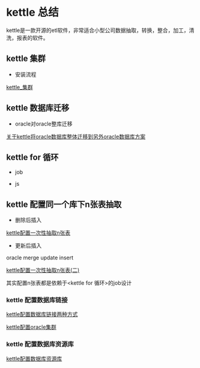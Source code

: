 ﻿

# kettle 总结

kettle是一款开源的etl软件，非常适合小型公司数据抽取，转换，整合，加工，清洗，报表的软件。


## kettle 集群

- 安装流程

[kettle_集群](../20180626/kettle_集群.md)

## kettle 数据库迁移

- oracle对oracle整库迁移

[关于kettle将oracle数据库整体迁移到另外oracle数据库方案](../20180622/关于kettle将oracle数据库整体迁移到另外oracle数据库方案.md)


## kettle for 循环

- job

- js



## kettle 配置同一个库下n张表抽取

- 删除后插入

[kettle配置一次性抽取n张表](../20180616/kettle配置一次性抽取n张表.md)

- 更新后插入

oracle merge update insert

[kettle配置一次性抽取n张表(二)](../20180619/kettle配置一次性抽取n张表(二).md)


其实配置n张表都是依赖于<kettle for 循环>的job设计

### kettle 配置数据库链接

[kettle配置数据库链接两种方式](../20180615/kettle配置数据库链接两种方式.md)

[kettle配置oracle集群](../20180615/kettle配置oracle集群.md)

### kettle 配置数据库资源库

[kettle配置数据库资源库](../20180615/kettle配置数据库资源库.md)
